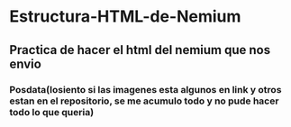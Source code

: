 # Estructura-HTML-de-Nemium
## Practica de hacer el html del nemium que nos envio
### Posdata(losiento si las imagenes esta algunos en link y otros estan en el repositorio, se me acumulo todo y no pude hacer todo lo que queria)
